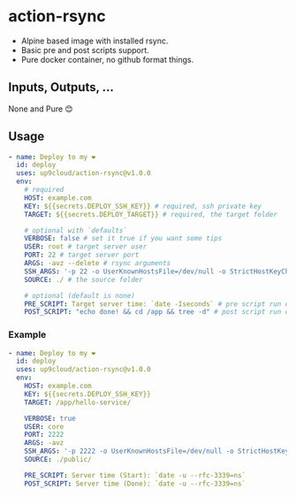 # action-rsync

- Alpine based image with installed rsync.
- Basic pre and post scripts support.
- Pure docker container, no github format things.

## Inputs, Outputs, ...

None and Pure 😊

## Usage

```yml
- name: Deploy to my ❤️
  id: deploy
  uses: up9cloud/action-rsync@v1.0.0
  env:
    # required
    HOST: example.com
    KEY: ${{secrets.DEPLOY_SSH_KEY}} # required, ssh private key
    TARGET: ${{secrets.DEPLOY_TARGET}} # required, the target folder

    # optional with `defaults`
    VERBOSE: false # set it true if you want some tips
    USER: root # target server user
    PORT: 22 # target server port
    ARGS: -avz --delete # rsync arguments
    SSH_ARGS: '-p 22 -o UserKnownHostsFile=/dev/null -o StrictHostKeyChecking=no -o LogLevel=quiet' # ssh arguments, if you set this, the PORT would be ignored.
    SOURCE: ./ # the source folder

    # optional (default is none)
    PRE_SCRIPT: Target server time: `date -Iseconds` # pre script run on target server via ssh
    POST_SCRIPT: "echo done! && cd /app && tree -d" # post script run on target server via ssh
```

### Example

```yml
- name: Deploy to my ❤️
  id: deploy
  uses: up9cloud/action-rsync@v1.0.0
  env:
    HOST: example.com
    KEY: ${{secrets.DEPLOY_SSH_KEY}}
    TARGET: /app/hello-service/

    VERBOSE: true
    USER: core
    PORT: 2222
    ARGS: -avz
    SSH_ARGS: '-p 2222 -o UserKnownHostsFile=/dev/null -o StrictHostKeyChecking=no'
    SOURCE: ./public/

    PRE_SCRIPT: Server time (Start): `date -u --rfc-3339=ns`
    POST_SCRIPT: Server time (Done): `date -u --rfc-3339=ns`
```
